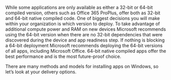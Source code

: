 While some applications are only available as either a 32-bit or 64-bit compiled version, others such as Office 365 ProPlus, offer both as 32-bit and 64-bit native compiled code. One of biggest decisions you will make within your organization is which version to deploy. To take advantage of additional compute power and RAM on new devices Microsoft recommends using the 64-bit version when there are no 32-bit dependencies that were discovered during the device and app readiness step. If nothing is blocking a 64-bit deployment Microsoft recommends deploying the 64-bit versions of all apps, including Microsoft Office. 64-bit native compiled apps offer the best performance and is the most future-proof choice. 

There are many methods and models for installing apps on Windows, so let’s look at your delivery options.
